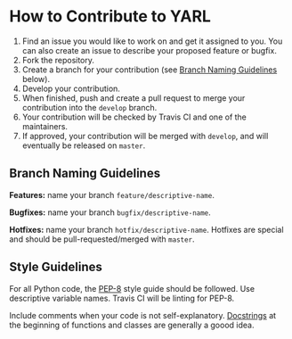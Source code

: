 # How to Contribute to YARL

1. Find an issue you would like to work on and get it assigned to you. You can also create an issue to describe your proposed feature or bugfix.
2. Fork the repository.
3. Create a branch for your contribution (see [Branch Naming Guidelines](##branch-naming-guidelines) below).
4. Develop your contribution.
5. When finished, push and create a pull request to merge your contribution into the `develop` branch.
6. Your contribution will be checked by Travis CI and one of the maintainers.
7. If approved, your contribution will be merged with `develop`, and will eventually be released on `master`.

## Branch Naming Guidelines

**Features:** name your branch `feature/descriptive-name`.

**Bugfixes:** name your branch `bugfix/descriptive-name`.

**Hotfixes:** name your branch `hotfix/descriptive-name`. Hotfixes are special and should be pull-requested/merged with `master`.

## Style Guidelines

For all Python code, the [PEP-8](https://www.python.org/dev/peps/pep-0008/) style guide should be followed. Use descriptive variable names. Travis CI will be linting for PEP-8.

Include comments when your code is not self-explanatory. [Docstrings](https://www.python.org/dev/peps/pep-0257/) at the beginning of functions and classes are generally a goood idea.
